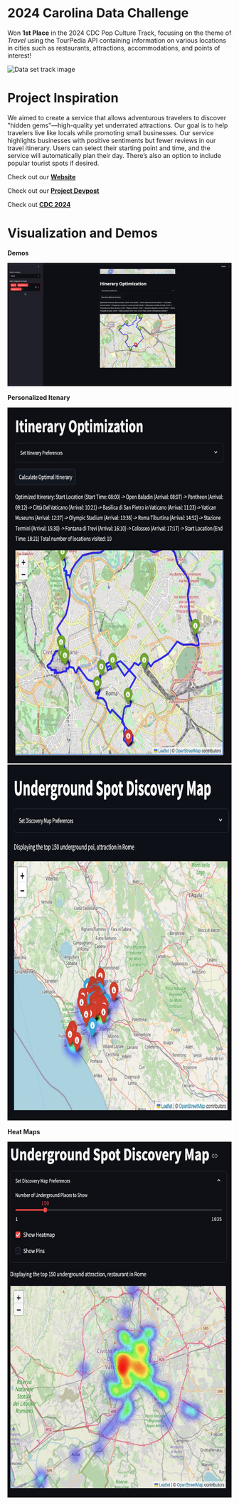 #  2024 Carolina Data Challenge

Won **1st Place** in the 2024 CDC Pop Culture Track, focusing on the theme of *Travel* using the TourPedia API containing information on various locations in cities such as restaurants, attractions, accommodations, and points of interest!

<img width="722" alt="Data set track image" src="https://github.com/user-attachments/assets/712df25e-3cfd-4cc0-9ff1-93f47bd2bb5c">

# Project Inspiration

We aimed to create a service that allows adventurous travelers to discover "hidden gems"—high-quality yet underrated attractions. Our goal is to help travelers live like locals while promoting small businesses. Our service highlights businesses with positive sentiments but fewer reviews in our travel itinerary. Users can select their starting point and time, and the service will automatically plan their day. There’s also an option to include popular tourist spots if desired.


Check out our
**[Website](https://travelingtourists.streamlit.app/)**

Check out our 
**[Project Devpost](https://devpost.com/software/optimizing-and-understanding-traveling-tourist-problem?ref_content=user-portfolio&ref_feature=in_progress)**

Check out **[CDC 2024](https://cdc.cs.unc.edu/)**


# Visualization and Demos

**Demos**

![Itinerary Demo](itenerarydemoGIF.gif)

**Personalized Itenary**

<img src="itinerary.jpeg" alt="itinerary img" width="700" height="800">

<img src="underground.jpeg" alt="undergound img" width="700" height="800">

**Heat Maps**

<img src="heatmap.jpeg" alt="heatmap img" width="700" height="800">



